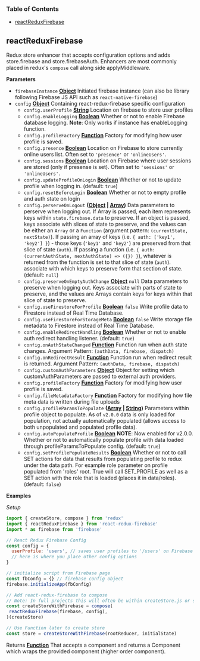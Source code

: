 <!-- Generated by documentation.js. Update this documentation by updating the source code. -->

### Table of Contents

-   [reactReduxFirebase](#reactreduxfirebase)

## reactReduxFirebase

Redux store enhancer that accepts configuration options and adds
store.firebase and store.firebaseAuth. Enhancers are most commonly placed in redux's `compose` call
along side applyMiddleware.

**Parameters**

-   `firebaseInstance` **[Object](https://developer.mozilla.org/docs/Web/JavaScript/Reference/Global_Objects/Object)** Initiated firebase instance (can also
    be library following Firebase JS API such as `react-native-firebase`)
-   `config` **[Object](https://developer.mozilla.org/docs/Web/JavaScript/Reference/Global_Objects/Object)** Containing react-redux-firebase specific configuration
    -   `config.userProfile` **[String](https://developer.mozilla.org/docs/Web/JavaScript/Reference/Global_Objects/String)** Location on firebase to store user profiles
    -   `config.enableLogging` **[Boolean](https://developer.mozilla.org/docs/Web/JavaScript/Reference/Global_Objects/Boolean)** Whether or not to enable Firebase database logging.
        **Note**: Only works if instance has enableLogging function.
    -   `config.profileFactory` **[Function](https://developer.mozilla.org/docs/Web/JavaScript/Reference/Statements/function)** Factory for modifying how user profile is saved.
    -   `config.presence` **[Boolean](https://developer.mozilla.org/docs/Web/JavaScript/Reference/Global_Objects/Boolean)** Location on Firebase to store currently
        online users list. Often set to `'presence'` or `'onlineUsers'`.
    -   `config.sessions` **[Boolean](https://developer.mozilla.org/docs/Web/JavaScript/Reference/Global_Objects/Boolean)** Location on Firebase where user
        sessions are stored (only if presense is set). Often set to `'sessions'` or `'onlineUsers'`.
    -   `config.updateProfileOnLogin` **[Boolean](https://developer.mozilla.org/docs/Web/JavaScript/Reference/Global_Objects/Boolean)** Whether or not to update
        profile when logging in. (default: `true`)
    -   `config.resetBeforeLogin` **[Boolean](https://developer.mozilla.org/docs/Web/JavaScript/Reference/Global_Objects/Boolean)** Whether or not to empty profile
        and auth state on login
    -   `config.perserveOnLogout` **([Object](https://developer.mozilla.org/docs/Web/JavaScript/Reference/Global_Objects/Object) \| [Array](https://developer.mozilla.org/docs/Web/JavaScript/Reference/Global_Objects/Array))** Data parameters to perserve
        when logging out. If Array is passed, each item represents keys
        within `state.firebase.data` to preserve. If an object is passed,
        keys associate with slices of state to preserve, and the values can be either
        an `Array` or a `Function` (argument pattern: `(currentState, nextState)`).
        If passing an array of keys (i.e. `{ auth: ['key1', 'key2'] }`) - those keys
        (`'key1'` and `'key2'`) are preserved from that slice of state (`auth`). If
        passing a function (i.e.
        `{ auth: (currentAuthState, nextAuthState) => ({}) }`),
        whatever is returned from the function is set to that slice of state (`auth`).
        associate with which keys to preserve form that section of state.
        (default: `null`)
    -   `config.preserveOnEmptyAuthChange` **[Object](https://developer.mozilla.org/docs/Web/JavaScript/Reference/Global_Objects/Object)** `null` Data parameters to
        preserve when logging out. Keys associate with parts of state to preserve,
        and the values are Arrays contain keys for keys within that slice of state
        to preserve.
    -   `config.useFirestoreForProfile` **[Boolean](https://developer.mozilla.org/docs/Web/JavaScript/Reference/Global_Objects/Boolean)** `false` Write profile
        data to Firestore instead of Real Time Database.
    -   `config.useFirestoreForStorageMeta` **[Boolean](https://developer.mozilla.org/docs/Web/JavaScript/Reference/Global_Objects/Boolean)** `false` Write storage
        file metadata to Firestore instead of Real Time Database.
    -   `config.enableRedirectHandling` **[Boolean](https://developer.mozilla.org/docs/Web/JavaScript/Reference/Global_Objects/Boolean)** Whether or not to enable
        auth redirect handling listener. (default: `true`)
    -   `config.onAuthStateChanged` **[Function](https://developer.mozilla.org/docs/Web/JavaScript/Reference/Statements/function)** Function run when auth state
        changes. Argument Pattern: `(authData, firebase, dispatch)`
    -   `config.onRedirectResult` **[Function](https://developer.mozilla.org/docs/Web/JavaScript/Reference/Statements/function)** Function run when redirect
        result is returned. Argument Pattern: `(authData, firebase, dispatch)`
    -   `config.customAuthParameters` **[Object](https://developer.mozilla.org/docs/Web/JavaScript/Reference/Global_Objects/Object)** Object for setting which
        customAuthParameters are passed to external auth providers.
    -   `config.profileFactory` **[Function](https://developer.mozilla.org/docs/Web/JavaScript/Reference/Statements/function)** Factory for modifying how user profile is saved.
    -   `config.fileMetadataFactory` **[Function](https://developer.mozilla.org/docs/Web/JavaScript/Reference/Statements/function)** Factory for modifying
        how file meta data is written during file uploads
    -   `config.profileParamsToPopulate` **([Array](https://developer.mozilla.org/docs/Web/JavaScript/Reference/Global_Objects/Array) \| [String](https://developer.mozilla.org/docs/Web/JavaScript/Reference/Global_Objects/String))** Parameters within
        profile object to populate. As of `v2.0.0` data is only loaded for population, not actually automatically populated
        (allows access to both unpopulated and populated profile data).
    -   `config.autoPopulateProfile` **[Boolean](https://developer.mozilla.org/docs/Web/JavaScript/Reference/Global_Objects/Boolean)** **NOTE**: Now enabled for v2.0.0. Whether or not to
        automatically populate profile with data loaded through profileParamsToPopulate config. (default: `true`)
    -   `config.setProfilePopulateResults` **[Boolean](https://developer.mozilla.org/docs/Web/JavaScript/Reference/Global_Objects/Boolean)** Whether or not to
        call SET actions for data that results from populating profile to redux under
        the data path. For example role parameter on profile populated from 'roles'
        root. True will call SET_PROFILE as well as a SET action with the role that
        is loaded (places it in data/roles). (default: `false`)

**Examples**

_Setup_

```javascript
import { createStore, compose } from 'redux'
import { reactReduxFirebase } from 'react-redux-firebase'
import * as firebase from 'firebase'

// React Redux Firebase Config
const config = {
  userProfile: 'users', // saves user profiles to '/users' on Firebase
  // here is where you place other config options
}

// initialize script from Firebase page
const fbConfg = {} // firebase config object
firebase.initializeApp(fbConfig)

// Add react-redux-firebase to compose
// Note: In full projects this will often be within createStore.js or store.js
const createStoreWithFirebase = compose(
 reactReduxFirebase(firebase, config),
)(createStore)

// Use Function later to create store
const store = createStoreWithFirebase(rootReducer, initialState)
```

Returns **[Function](https://developer.mozilla.org/docs/Web/JavaScript/Reference/Statements/function)** That accepts a component and returns a Component which
wraps the provided component (higher order component).
